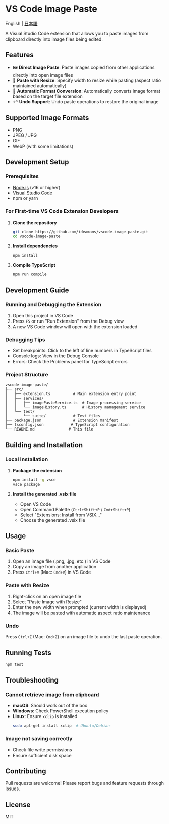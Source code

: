 # VS Code Image Paste

English | [日本語](README_ja.md)

A Visual Studio Code extension that allows you to paste images from clipboard directly into image files being edited.

## Features

- 🖼️ **Direct Image Paste**: Paste images copied from other applications directly into open image files
- 📐 **Paste with Resize**: Specify width to resize while pasting (aspect ratio maintained automatically)
- 🔄 **Automatic Format Conversion**: Automatically converts image format based on the target file extension
- ↩️ **Undo Support**: Undo paste operations to restore the original image

## Supported Image Formats

- PNG
- JPEG / JPG
- GIF
- WebP (with some limitations)

## Development Setup

### Prerequisites

- [Node.js](https://nodejs.org/) (v16 or higher)
- [Visual Studio Code](https://code.visualstudio.com/)
- npm or yarn

### For First-time VS Code Extension Developers

1. **Clone the repository**
   ```bash
   git clone https://github.com/ideamans/vscode-image-paste.git
   cd vscode-image-paste
   ```

2. **Install dependencies**
   ```bash
   npm install
   ```

3. **Compile TypeScript**
   ```bash
   npm run compile
   ```

## Development Guide

### Running and Debugging the Extension

1. Open this project in VS Code
2. Press `F5` or run "Run Extension" from the Debug view
3. A new VS Code window will open with the extension loaded

### Debugging Tips

- Set breakpoints: Click to the left of line numbers in TypeScript files
- Console logs: View in the Debug Console
- Errors: Check the Problems panel for TypeScript errors

### Project Structure

```
vscode-image-paste/
├── src/
│   ├── extension.ts          # Main extension entry point
│   ├── services/
│   │   ├── imagePasteService.ts  # Image processing service
│   │   └── imageHistory.ts       # History management service
│   └── test/
│       └── suite/            # Test files
├── package.json              # Extension manifest
├── tsconfig.json            # TypeScript configuration
└── README.md               # This file
```

## Building and Installation

### Local Installation

1. **Package the extension**
   ```bash
   npm install -g vsce
   vsce package
   ```

2. **Install the generated .vsix file**
   - Open VS Code
   - Open Command Palette (`Ctrl+Shift+P` / `Cmd+Shift+P`)
   - Select "Extensions: Install from VSIX..."
   - Choose the generated .vsix file

## Usage

### Basic Paste

1. Open an image file (.png, .jpg, etc.) in VS Code
2. Copy an image from another application
3. Press `Ctrl+V` (Mac: `Cmd+V`) in VS Code

### Paste with Resize

1. Right-click on an open image file
2. Select "Paste Image with Resize"
3. Enter the new width when prompted (current width is displayed)
4. The image will be pasted with automatic aspect ratio maintenance

### Undo

Press `Ctrl+Z` (Mac: `Cmd+Z`) on an image file to undo the last paste operation.

## Running Tests

```bash
npm test
```

## Troubleshooting

### Cannot retrieve image from clipboard

- **macOS**: Should work out of the box
- **Windows**: Check PowerShell execution policy
- **Linux**: Ensure `xclip` is installed
  ```bash
  sudo apt-get install xclip  # Ubuntu/Debian
  ```

### Image not saving correctly

- Check file write permissions
- Ensure sufficient disk space

## Contributing

Pull requests are welcome! Please report bugs and feature requests through Issues.

## License

MIT